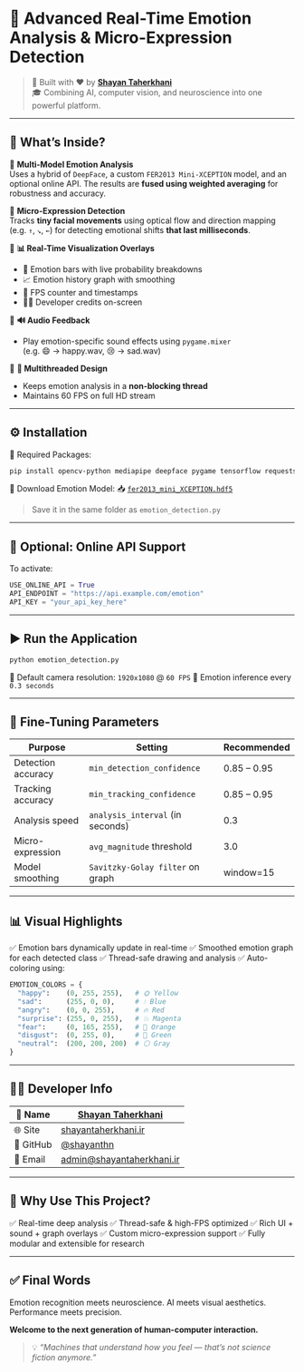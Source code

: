 # 🎯 Advanced Real-Time Emotion Analysis & Micro-Expression Detection

> 🚀 Built with ❤️ by [**Shayan Taherkhani**](https://shayantaherkhani.ir)  
> 🎓 Combining AI, computer vision, and neuroscience into one powerful platform.

---

## 🌟 What’s Inside?

🔹 **Multi-Model Emotion Analysis**  
Uses a hybrid of `DeepFace`, a custom `FER2013 Mini-XCEPTION` model, and an optional online API. The results are **fused using weighted averaging** for robustness and accuracy.

🔹 **Micro-Expression Detection**  
Tracks **tiny facial movements** using optical flow and direction mapping (e.g. `↑`, `↘`, `←`) for detecting emotional shifts **that last milliseconds**.

🔹 **📊 Real-Time Visualization Overlays**
- 🎨 Emotion bars with live probability breakdowns
- 📈 Emotion history graph with smoothing
- 🎥 FPS counter and timestamps
- 🧑‍💻 Developer credits on-screen

🔹 **🔊 Audio Feedback**
- Play emotion-specific sound effects using `pygame.mixer`  
  (e.g. 😄 → happy.wav, 😢 → sad.wav)

🔹 **🧵 Multithreaded Design**
- Keeps emotion analysis in a **non-blocking thread**
- Maintains 60 FPS on full HD stream

---

## ⚙️ Installation

🧩 Required Packages:

```bash
pip install opencv-python mediapipe deepface pygame tensorflow requests scipy
````

🧠 Download Emotion Model:
📥 [`fer2013_mini_XCEPTION.hdf5`](https://github.com/oarriaga/face_classification/blob/master/trained_models/emotion_models/fer2013_mini_XCEPTION.102-0.66.hdf5)

> Save it in the same folder as `emotion_detection.py`

---

## 🧪 Optional: Online API Support

To activate:

```python
USE_ONLINE_API = True
API_ENDPOINT = "https://api.example.com/emotion"
API_KEY = "your_api_key_here"
```

---

## ▶️ Run the Application

```bash
python emotion_detection.py
```

📸 Default camera resolution: `1920x1080` @ `60 FPS`
🧠 Emotion inference every `0.3 seconds`

---

## 🔧 Fine-Tuning Parameters

| Purpose            | Setting                          | Recommended |
| ------------------ | -------------------------------- | ----------- |
| Detection accuracy | `min_detection_confidence`       | 0.85 – 0.95 |
| Tracking accuracy  | `min_tracking_confidence`        | 0.85 – 0.95 |
| Analysis speed     | `analysis_interval` (in seconds) | 0.3         |
| Micro-expression   | `avg_magnitude` threshold        | 3.0         |
| Model smoothing    | `Savitzky-Golay filter` on graph | window=15   |

---

## 📊 Visual Highlights

✅ Emotion bars dynamically update in real-time
✅ Smoothed emotion graph for each detected class
✅ Thread-safe drawing and analysis
✅ Auto-coloring using:

```python
EMOTION_COLORS = {
  "happy":    (0, 255, 255),   # 🌞 Yellow
  "sad":      (255, 0, 0),     # 💧 Blue
  "angry":    (0, 0, 255),     # 🔥 Red
  "surprise": (255, 0, 255),   # 💥 Magenta
  "fear":     (0, 165, 255),   # 🧡 Orange
  "disgust":  (0, 255, 0),     # 💚 Green
  "neutral":  (200, 200, 200)  # ⚪ Gray
}
```

---

## 🧑‍💻 Developer Info

| 🔹 Name   | [**Shayan Taherkhani**](https://shayantaherkhani.ir)          |
| --------- | ------------------------------------------------------------- |
| 🌐 Site   | [shayantaherkhani.ir](https://shayantaherkhani.ir)            |
| 🐙 GitHub | [@shayanthn](https://github.com/shayanthn)                    |
| 📧 Email  | [admin@shayantaherkhani.ir](mailto:admin@shayantaherkhani.ir) |

---

## 💭 Why Use This Project?

✅ Real-time deep analysis
✅ Thread-safe & high-FPS optimized
✅ Rich UI + sound + graph overlays
✅ Custom micro-expression support
✅ Fully modular and extensible for research

---

## ✅ Final Words

Emotion recognition meets neuroscience.
AI meets visual aesthetics.
Performance meets precision.

**Welcome to the next generation of human-computer interaction.**

> 💡 *“Machines that understand how you feel — that’s not science fiction anymore.”*
